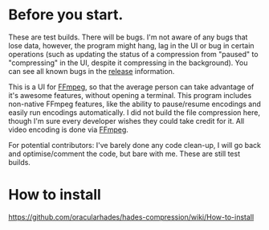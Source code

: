 # Before you start.
These are test builds. There will be bugs. I'm not aware of any bugs that lose data, however, the program might hang, lag in the UI or bug in certain operations (such as updating the status of a compression from "paused" to "compressing" in the UI, despite it compressing in the background). You can see all known bugs in the [release](https://github.com/oracularhades/hades-compression/releases) information.

This is a UI for [FFmpeg](https://ffmpeg.org/), so that the average person can take advantage of it's awesome features, without opening a terminal. This program includes non-native FFmpeg features, like the ability to pause/resume encodings and easily run encodings automatically. I did not build the file compression here, though I'm sure every developer wishes they could take credit for it. All video encoding is done via [FFmpeg](https://ffmpeg.org/).

For potential contributors: I've barely done any code clean-up, I will go back and optimise/comment the code, but bare with me. These are still test builds.

# How to install
https://github.com/oracularhades/hades-compression/wiki/How-to-install
